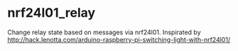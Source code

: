 # nrf24l01_relay
Change relay state based on messages via nrf24l01. Inspirated by http://hack.lenotta.com/arduino-raspberry-pi-switching-light-with-nrf24l01/
